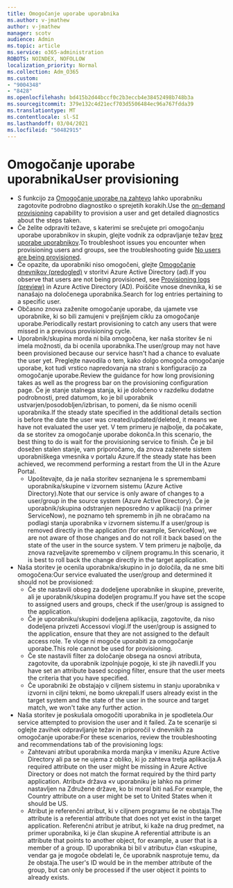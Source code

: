 ```yaml
---
title: Omogočanje uporabe uporabnika
ms.author: v-jmathew
author: v-jmathew
manager: scotv
audience: Admin
ms.topic: article
ms.service: o365-administration
ROBOTS: NOINDEX, NOFOLLOW
localization_priority: Normal
ms.collection: Adm_O365
ms.custom:
- "9004348"
- "8428"
ms.openlocfilehash: bd415b2d44bccf0c2b3eccb4e38452498b748b3a
ms.sourcegitcommit: 379e132c4d21ecf703d5506484ec96a767fdda39
ms.translationtype: MT
ms.contentlocale: sl-SI
ms.lasthandoff: 03/04/2021
ms.locfileid: "50482915"
---
```

# <a name="user-provisioning"></a><span data-ttu-id="ff548-102">Omogočanje uporabe uporabnika</span><span class="sxs-lookup"><span data-stu-id="ff548-102">User provisioning</span></span>

- <span data-ttu-id="ff548-103">S funkcijo za [Omogočanje uporabe na zahtevo](https://docs.microsoft.com/azure/active-directory/app-provisioning/provision-on-demand) lahko uporabniku zagotovite podrobno diagnostiko o sprejetih korakih.</span><span class="sxs-lookup"><span data-stu-id="ff548-103">Use the [on-demand provisioning](https://docs.microsoft.com/azure/active-directory/app-provisioning/provision-on-demand) capability to provision a user and get detailed diagnostics about the steps taken.</span></span>
- <span data-ttu-id="ff548-104">Če želite odpraviti težave, s katerimi se srečujete pri omogočanju uporabe uporabnikov in skupin, glejte vodnik za odpravljanje težav [brez uporabe uporabnikov](https://docs.microsoft.com/azure/active-directory/app-provisioning/application-provisioning-config-problem-no-users-provisioned).</span><span class="sxs-lookup"><span data-stu-id="ff548-104">To troubleshoot issues you encounter when provisioning users and groups, see the troubleshooting guide [No users are being provisioned](https://docs.microsoft.com/azure/active-directory/app-provisioning/application-provisioning-config-problem-no-users-provisioned).</span></span>
- <span data-ttu-id="ff548-105">Če opazite, da uporabniki niso omogočeni, glejte [Omogočanje dnevnikov (predogled)](https://docs.microsoft.com/azure/active-directory/reports-monitoring/concept-provisioning-logs) v storitvi Azure Active Directory (ad).</span><span class="sxs-lookup"><span data-stu-id="ff548-105">If you observe that users are not being provisioned, see [Provisioning logs (preview)](https://docs.microsoft.com/azure/active-directory/reports-monitoring/concept-provisioning-logs) in Azure Active Directory (AD).</span></span> <span data-ttu-id="ff548-106">Poiščite vnose dnevnika, ki se nanašajo na določenega uporabnika.</span><span class="sxs-lookup"><span data-stu-id="ff548-106">Search for log entries pertaining to a specific user.</span></span>
- <span data-ttu-id="ff548-107">Občasno znova zaženite omogočanje uporabe, da ujamete vse uporabnike, ki so bili zamujeni v prejšnjem ciklu za omogočanje uporabe.</span><span class="sxs-lookup"><span data-stu-id="ff548-107">Periodically restart provisioning to catch any users that were missed in a previous provisioning cycle.</span></span>
- <span data-ttu-id="ff548-108">Uporabnik/skupina morda ni bila omogočena, ker naša storitev še ni imela možnosti, da bi ocenila uporabnika.</span><span class="sxs-lookup"><span data-stu-id="ff548-108">The user/group may not have been provisioned because our service hasn't had a chance to evaluate the user yet.</span></span> <span data-ttu-id="ff548-109">Preglejte navodila o tem, kako dolgo omogoča omogočanje uporabe, kot tudi vrstico napredovanja na strani s konfiguracijo za omogočanje uporabe.</span><span class="sxs-lookup"><span data-stu-id="ff548-109">Review the guidance for how long provisioning takes as well as the progress bar on the provisioning configuration page.</span></span> <span data-ttu-id="ff548-110">Če je stanje stalnega stanja, ki je določeno v razdelku dodatne podrobnosti, pred datumom, ko je bil uporabnik ustvarjen/posodobljen/izbrisan, to pomeni, da še nismo ocenili uporabnika.</span><span class="sxs-lookup"><span data-stu-id="ff548-110">If the steady state specified in the additional details section is before the date the user was created/updated/deleted, it means we have not evaluated the user yet.</span></span> <span data-ttu-id="ff548-111">V tem primeru je najbolje, da počakate, da se storitev za omogočanje uporabe dokonča.</span><span class="sxs-lookup"><span data-stu-id="ff548-111">In this scenario, the best thing to do is wait for the provisioning service to finish.</span></span> <span data-ttu-id="ff548-112">Če je bil dosežen stalen stanje, vam priporočamo, da znova zaženete sistem uporabniškega vmesnika v portalu Azure.</span><span class="sxs-lookup"><span data-stu-id="ff548-112">If the steady state has been achieved, we recommend performing a restart from the UI in the Azure Portal.</span></span>
  - <span data-ttu-id="ff548-113">Upoštevajte, da je naša storitev seznanjena le s spremembami uporabnika/skupine v izvornem sistemu (Azure Active Directory).</span><span class="sxs-lookup"><span data-stu-id="ff548-113">Note that our service is only aware of changes to a user/group in the source system (Azure Active Directory).</span></span> <span data-ttu-id="ff548-114">Če je uporabnik/skupina odstranjen neposredno v aplikaciji (na primer ServiceNow), ne poznamo teh sprememb in jih ne obračamo na podlagi stanja uporabnika v izvornem sistemu.</span><span class="sxs-lookup"><span data-stu-id="ff548-114">If a user/group is removed directly in the application (for example, ServiceNow), we are not aware of those changes and do not roll it back based on the state of the user in the source system.</span></span> <span data-ttu-id="ff548-115">V tem primeru je najbolje, da znova razveljavite spremembo v ciljnem programu.</span><span class="sxs-lookup"><span data-stu-id="ff548-115">In this scenario, it is best to roll back the change directly in the target application.</span></span>
- <span data-ttu-id="ff548-116">Naša storitev je ocenila uporabnika/skupino in jo določila, da ne sme biti omogočena:</span><span class="sxs-lookup"><span data-stu-id="ff548-116">Our service evaluated the user/group and determined it should not be provisioned:</span></span>
  - <span data-ttu-id="ff548-117">Če ste nastavili obseg za dodeljene uporabnike in skupine, preverite, ali je uporabnik/skupina dodeljen programu.</span><span class="sxs-lookup"><span data-stu-id="ff548-117">If you have set the scope to assigned users and groups, check if the user/group is assigned to the application.</span></span>
  - <span data-ttu-id="ff548-118">Če je uporabniku/skupini dodeljena aplikacija, zagotovite, da niso dodeljena privzeti Accessovi vlogi.</span><span class="sxs-lookup"><span data-stu-id="ff548-118">If the user/group is assigned to the application, ensure that they are not assigned to the default access role.</span></span> <span data-ttu-id="ff548-119">Te vloge ni mogoče uporabiti za omogočanje uporabe.</span><span class="sxs-lookup"><span data-stu-id="ff548-119">This role cannot be used for provisioning.</span></span>
  - <span data-ttu-id="ff548-120">Če ste nastavili filter za določanje obsega na osnovi atributa, zagotovite, da uporabnik izpolnjuje pogoje, ki ste jih navedli.</span><span class="sxs-lookup"><span data-stu-id="ff548-120">If you have set an attribute based scoping filter, ensure that the user meets the criteria that you have specified.</span></span>
  - <span data-ttu-id="ff548-121">Če uporabniki že obstajajo v ciljnem sistemu in stanju uporabnika v izvorni in ciljni tekmi, ne bomo ukrepali.</span><span class="sxs-lookup"><span data-stu-id="ff548-121">If users already exist in the target system and the state of the user in the source and target match, we won't take any further action.</span></span>
- <span data-ttu-id="ff548-122">Naša storitev je poskušala omogočiti uporabnika in je spodletela.</span><span class="sxs-lookup"><span data-stu-id="ff548-122">Our service attempted to provision the user and it failed.</span></span> <span data-ttu-id="ff548-123">Za te scenarije si oglejte zavihek odpravljanje težav in priporočil v dnevnikih za omogočanje uporabe:</span><span class="sxs-lookup"><span data-stu-id="ff548-123">For these scenarios, review the troubleshooting and recommendations tab of the provisioning logs:</span></span>
  - <span data-ttu-id="ff548-124">Zahtevani atribut uporabnika morda manjka v imeniku Azure Active Directory ali pa se ne ujema z obliko, ki jo zahteva tretja aplikacija.</span><span class="sxs-lookup"><span data-stu-id="ff548-124">A required attribute on the user might be missing in Azure Active Directory or does not match the format required by the third party application.</span></span> <span data-ttu-id="ff548-125">Atribut» država «v uporabniku je lahko na primer nastavljen na Združene države, ko bi moral biti naš.</span><span class="sxs-lookup"><span data-stu-id="ff548-125">For example, the Country attribute on a user might be set to United States when it should be US.</span></span>
  - <span data-ttu-id="ff548-126">Atribut je referenčni atribut, ki v ciljnem programu še ne obstaja.</span><span class="sxs-lookup"><span data-stu-id="ff548-126">The attribute is a referential attribute that does not yet exist in the target application.</span></span> <span data-ttu-id="ff548-127">Referenčni atribut je atribut, ki kaže na drug predmet, na primer uporabnika, ki je član skupine.</span><span class="sxs-lookup"><span data-stu-id="ff548-127">A referential attribute is an attribute that points to another object, for example, a user that is a member of a group.</span></span> <span data-ttu-id="ff548-128">ID uporabnika bi bil v atributu» član «skupine, vendar ga je mogoče obdelati le, če uporabnik nasprotuje temu, da že obstaja.</span><span class="sxs-lookup"><span data-stu-id="ff548-128">The user's ID would be in the member attribute of the group, but can only be processed if the user object it points to already exists.</span></span>
